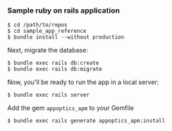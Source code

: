 ### Sample ruby on rails application

```
$ cd /path/to/repos
$ cd sample_app_reference
$ bundle install --without production
```

Next, migrate the database:

```
$ bundle exec rails db:create
$ bundle exec rails db:migrate
```

Now, you'll be ready to run the app in a local server:

```
$ bundle exec rails server
```

Add the gem `appoptics_apm` to your Gemfile

```
$ bundle exec rails generate appoptics_apm:install
```
